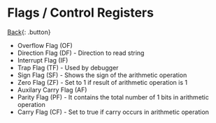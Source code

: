 # Flags / Control Registers

[Back](../../index.md){: .button}

- Overflow Flag (OF)
- Direction Flag (DF) - Direction to read string
- Interrupt Flag (IF)
- Trap Flag (TF) - Used by debugger
- Sign Flag (SF) - Shows the sign of the arithmetic operation
- Zero Flag (ZF) - Set to 1 if result of arithmetic operation is 1
- Auxilary Carry Flag (AF)
- Parity Flag (PF) - It contains the total number of 1 bits in arithmetic operation
- Carry Flag (CF) - Set to true if carry occurs in arithmetic operation

